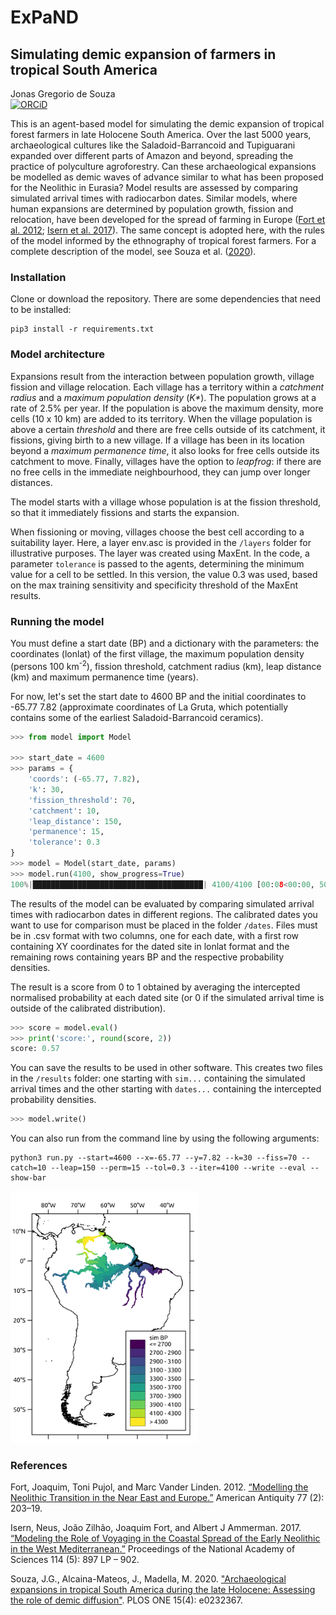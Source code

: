# ExPaND
<h2>Simulating demic expansion of farmers in tropical South America</h2>

Jonas Gregorio de Souza<br/>
[![ORCiD](https://img.shields.io/badge/ORCiD-0000--0001--7879--4531-green.svg)](https://orcid.org/0000-0001-6032-4443)<br/>

<p>This is an agent-based model for simulating the demic expansion of tropical forest farmers in late Holocene South America. Over the last 5000 years, archaeological cultures like the Saladoid-Barrancoid and Tupiguarani expanded over different parts of Amazon and beyond, spreading the practice of polyculture agroforestry. Can these archaeological expansions be modelled as demic waves of advance similar to what has been proposed for the Neolithic in Eurasia? Model results are assessed by comparing simulated arrival times with radiocarbon dates. Similar models, where human expansions are determined by population growth, fission and relocation, have been developed for the spread of farming in Europe (<a href="https://doi.org/10.7183/0002-7316.77.2.203">Fort et al. 2012</a>; <a href="https://doi.org/10.1073/pnas.1613413114">Isern et al. 2017</a>). The same concept is adopted here, with the rules of the model informed by the ethnography of tropical forest farmers. For a complete description of the model, see Souza et al. (<a href="https://doi.org/10.1371/journal.pone.0232367">2020</a>).</p>
<h3>Installation</h3>
<p>Clone or download the repository. There are some dependencies that need to be installed:</p>

```
pip3 install -r requirements.txt
```

<h3>Model architecture</h3>

<p>Expansions result from the interaction between population growth, village fission and village relocation. Each village has a territory within a <i>catchment radius</i> and a <i>maximum population density</i> (<i>K*</i>). The population grows at a rate of 2.5% per year. If the population is above the maximum density, more cells (10 x 10 km) are added to its territory. When the village population is above a certain <i>threshold</i> and there are free cells outside of its catchment, it fissions, giving birth to a new village. If a village has been in its location beyond a <i>maximum permanence time</i>, it also looks for free cells outside its catchment to move. Finally, villages have the option to <i>leapfrog</i>: if there are no free cells in the immediate neighbourhood, they can jump over longer distances.</p>
<p>The model starts with a village whose population is at the fission threshold, so that it immediately fissions and starts the expansion.</p>
<p>When fissioning or moving, villages choose the best cell according to a suitability layer. Here, a layer env.asc is provided in the <code>/layers</code> folder for illustrative purposes. The layer was created using MaxEnt. In the code, a parameter <code>tolerance</code> is passed to the agents, determining the minimum value for a cell to be settled. In this version, the value 0.3 was used, based on the max training sensitivity and specificity threshold of the MaxEnt results.</p>

<h3>Running the model</h3>

<p>You must define a start date (BP) and a dictionary with the parameters: the coordinates (lonlat) of the first village, the maximum population density (persons 100 km<sup>-2</sup>), fission threshold, catchment radius (km), leap distance (km) and maximum permanence time (years).</p>

<p>For now, let's set the start date to 4600 BP and the initial coordinates to -65.77 7.82 (approximate coordinates of La Gruta, which potentially contains some of the earliest Saladoid-Barrancoid ceramics).</p>

```python
>>> from model import Model

>>> start_date = 4600
>>> params = {
    'coords': (-65.77, 7.82),
    'k': 30,
    'fission_threshold': 70,
    'catchment': 10,
    'leap_distance': 150,
    'permanence': 15,
    'tolerance': 0.3
}
>>> model = Model(start_date, params)
>>> model.run(4100, show_progress=True)
100%|██████████████████████████████████████| 4100/4100 [00:08<00:00, 507.48it/s]
```

<p>The results of the model can be evaluated by comparing simulated arrival times with radiocarbon dates in different regions. The calibrated dates you want to use for comparison must be placed in the folder <code>/dates</code>. Files must be in .csv format with two columns, one for each date, with a first row containing XY coordinates for the dated site in lonlat format and the remaining rows containing years BP and the respective probability densities.</p>

<p>The result is a score from 0 to 1 obtained by averaging the intercepted normalised probability at each dated site (or 0 if the simulated arrival time is outside of the calibrated distribution).</p>

```python
>>> score = model.eval()
>>> print('score:', round(score, 2))
score: 0.57
```

<p>You can save the results to be used in other software. This creates two files in the <code>/results</code> folder: one starting with <code>sim...</code> containing the simulated arrival times and the other starting with <code>dates...</code> containing the intercepted probability densities.</p>

```python
>>> model.write()
```

You can also run from the command line by using the following arguments:

```
python3 run.py --start=4600 --x=-65.77 --y=7.82 --k=30 --fiss=70 --catch=10 --leap=150 --perm=15 --tol=0.3 --iter=4100 --write --eval --show-bar
```

<img src='img/res.png' width='300' />

<h3>References</h3>

<p>Fort, Joaquim, Toni Pujol, and Marc Vander Linden. 2012. <a href="https://doi.org/10.7183/0002-7316.77.2.203">“Modelling the Neolithic Transition in the Near East and Europe.”</a> American Antiquity 77 (2): 203–19.</p>
<p>Isern, Neus, João Zilhão, Joaquim Fort, and Albert J Ammerman. 2017. <a href="https://doi.org/10.1073/pnas.1613413114">“Modeling the Role of Voyaging in the Coastal Spread of the Early Neolithic in the West Mediterranean.”</a> Proceedings of the National Academy of Sciences 114 (5): 897 LP – 902.</p>
<p>Souza, J.G., Alcaina-Mateos, J., Madella, M. 2020. <a href="https://doi.org/10.1371/journal.pone.0232367">"Archaeological expansions in tropical South America during the late Holocene: Assessing the role of demic diffusion"</a>. PLOS ONE 15(4): e0232367.</p>
